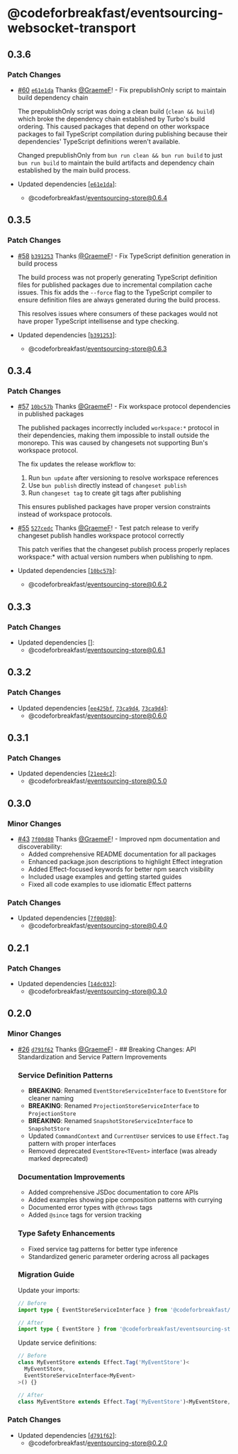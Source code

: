 # @codeforbreakfast/eventsourcing-websocket-transport

## 0.3.6

### Patch Changes

- [#60](https://github.com/CodeForBreakfast/eventsourcing/pull/60) [`e61e1da`](https://github.com/CodeForBreakfast/eventsourcing/commit/e61e1da32d2fecafc0e6e638cb0ca0daa49fada7) Thanks [@GraemeF](https://github.com/GraemeF)! - Fix prepublishOnly script to maintain build dependency chain

  The prepublishOnly script was doing a clean build (`clean && build`) which broke the dependency chain established by Turbo's build ordering. This caused packages that depend on other workspace packages to fail TypeScript compilation during publishing because their dependencies' TypeScript definitions weren't available.

  Changed prepublishOnly from `bun run clean && bun run build` to just `bun run build` to maintain the build artifacts and dependency chain established by the main build process.

- Updated dependencies [[`e61e1da`](https://github.com/CodeForBreakfast/eventsourcing/commit/e61e1da32d2fecafc0e6e638cb0ca0daa49fada7)]:
  - @codeforbreakfast/eventsourcing-store@0.6.4

## 0.3.5

### Patch Changes

- [#58](https://github.com/CodeForBreakfast/eventsourcing/pull/58) [`b391253`](https://github.com/CodeForBreakfast/eventsourcing/commit/b391253c9b298de5d8712b147a4bfefff4295a90) Thanks [@GraemeF](https://github.com/GraemeF)! - Fix TypeScript definition generation in build process

  The build process was not properly generating TypeScript definition files for published packages due to incremental compilation cache issues. This fix adds the `--force` flag to the TypeScript compiler to ensure definition files are always generated during the build process.

  This resolves issues where consumers of these packages would not have proper TypeScript intellisense and type checking.

- Updated dependencies [[`b391253`](https://github.com/CodeForBreakfast/eventsourcing/commit/b391253c9b298de5d8712b147a4bfefff4295a90)]:
  - @codeforbreakfast/eventsourcing-store@0.6.3

## 0.3.4

### Patch Changes

- [#57](https://github.com/CodeForBreakfast/eventsourcing/pull/57) [`10bc57b`](https://github.com/CodeForBreakfast/eventsourcing/commit/10bc57b88b396f9536d0ec3afa670f41991b181c) Thanks [@GraemeF](https://github.com/GraemeF)! - Fix workspace protocol dependencies in published packages

  The published packages incorrectly included `workspace:*` protocol in their dependencies, making them impossible to install outside the monorepo. This was caused by changesets not supporting Bun's workspace protocol.

  The fix updates the release workflow to:
  1. Run `bun update` after versioning to resolve workspace references
  2. Use `bun publish` directly instead of `changeset publish`
  3. Run `changeset tag` to create git tags after publishing

  This ensures published packages have proper version constraints instead of workspace protocols.

- [#55](https://github.com/CodeForBreakfast/eventsourcing/pull/55) [`527cedc`](https://github.com/CodeForBreakfast/eventsourcing/commit/527cedca43b67ab4c32d330b5e2bca8acf90574b) Thanks [@GraemeF](https://github.com/GraemeF)! - Test patch release to verify changeset publish handles workspace protocol correctly

  This patch verifies that the changeset publish process properly replaces workspace:\* with actual version numbers when publishing to npm.

- Updated dependencies [[`10bc57b`](https://github.com/CodeForBreakfast/eventsourcing/commit/10bc57b88b396f9536d0ec3afa670f41991b181c)]:
  - @codeforbreakfast/eventsourcing-store@0.6.2

## 0.3.3

### Patch Changes

- Updated dependencies []:
  - @codeforbreakfast/eventsourcing-store@0.6.1

## 0.3.2

### Patch Changes

- Updated dependencies [[`ee425bf`](https://github.com/CodeForBreakfast/eventsourcing/commit/ee425bf5f0be3e0f6b08f18591ce4b3a13764b76), [`73ca9d4`](https://github.com/CodeForBreakfast/eventsourcing/commit/73ca9d44adca717e75edc04b6dd6d02fdd8afbf1), [`73ca9d4`](https://github.com/CodeForBreakfast/eventsourcing/commit/73ca9d44adca717e75edc04b6dd6d02fdd8afbf1)]:
  - @codeforbreakfast/eventsourcing-store@0.6.0

## 0.3.1

### Patch Changes

- Updated dependencies [[`21ee4c2`](https://github.com/CodeForBreakfast/eventsourcing/commit/21ee4c2a65805f30eccdea64df0843a963af3e8a)]:
  - @codeforbreakfast/eventsourcing-store@0.5.0

## 0.3.0

### Minor Changes

- [#43](https://github.com/CodeForBreakfast/eventsourcing/pull/43) [`7f00d80`](https://github.com/CodeForBreakfast/eventsourcing/commit/7f00d801375c785f41e3fad325ad98c60892028b) Thanks [@GraemeF](https://github.com/GraemeF)! - Improved npm documentation and discoverability:
  - Added comprehensive README documentation for all packages
  - Enhanced package.json descriptions to highlight Effect integration
  - Added Effect-focused keywords for better npm search visibility
  - Included usage examples and getting started guides
  - Fixed all code examples to use idiomatic Effect patterns

### Patch Changes

- Updated dependencies [[`7f00d80`](https://github.com/CodeForBreakfast/eventsourcing/commit/7f00d801375c785f41e3fad325ad98c60892028b)]:
  - @codeforbreakfast/eventsourcing-store@0.4.0

## 0.2.1

### Patch Changes

- Updated dependencies [[`14dc032`](https://github.com/CodeForBreakfast/eventsourcing/commit/14dc03252da28c9c6e5174ffd91549962cca3368)]:
  - @codeforbreakfast/eventsourcing-store@0.3.0

## 0.2.0

### Minor Changes

- [#26](https://github.com/CodeForBreakfast/eventsourcing/pull/26) [`d791f62`](https://github.com/CodeForBreakfast/eventsourcing/commit/d791f621433a491bcd4251ba0c7bdc53d1c66139) Thanks [@GraemeF](https://github.com/GraemeF)! - ## Breaking Changes: API Standardization and Service Pattern Improvements

  ### Service Definition Patterns
  - **BREAKING**: Renamed `EventStoreServiceInterface` to `EventStore` for cleaner naming
  - **BREAKING**: Renamed `ProjectionStoreServiceInterface` to `ProjectionStore`
  - **BREAKING**: Renamed `SnapshotStoreServiceInterface` to `SnapshotStore`
  - Updated `CommandContext` and `CurrentUser` services to use `Effect.Tag` pattern with proper interfaces
  - Removed deprecated `EventStore<TEvent>` interface (was already marked deprecated)

  ### Documentation Improvements
  - Added comprehensive JSDoc documentation to core APIs
  - Added examples showing pipe composition patterns with currying
  - Documented error types with `@throws` tags
  - Added `@since` tags for version tracking

  ### Type Safety Enhancements
  - Fixed service tag patterns for better type inference
  - Standardized generic parameter ordering across all packages

  ### Migration Guide

  Update your imports:

  ```typescript
  // Before
  import type { EventStoreServiceInterface } from '@codeforbreakfast/eventsourcing-store';

  // After
  import type { EventStore } from '@codeforbreakfast/eventsourcing-store';
  ```

  Update service definitions:

  ```typescript
  // Before
  class MyEventStore extends Effect.Tag('MyEventStore')<
    MyEventStore,
    EventStoreServiceInterface<MyEvent>
  >() {}

  // After
  class MyEventStore extends Effect.Tag('MyEventStore')<MyEventStore, EventStore<MyEvent>>() {}
  ```

### Patch Changes

- Updated dependencies [[`d791f62`](https://github.com/CodeForBreakfast/eventsourcing/commit/d791f621433a491bcd4251ba0c7bdc53d1c66139)]:
  - @codeforbreakfast/eventsourcing-store@0.2.0

